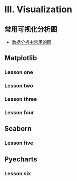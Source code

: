 # III. Visualization

## 常用可视化分析图
* [数据分析中常用的图](Visualization/01-数据分析中常用的图.md)

## Matplotlib

### Lesson one

### Lesson two


### Lesson three


### Lesson four




## Seaborn


### Lesson five



## Pyecharts


### Lesson six

